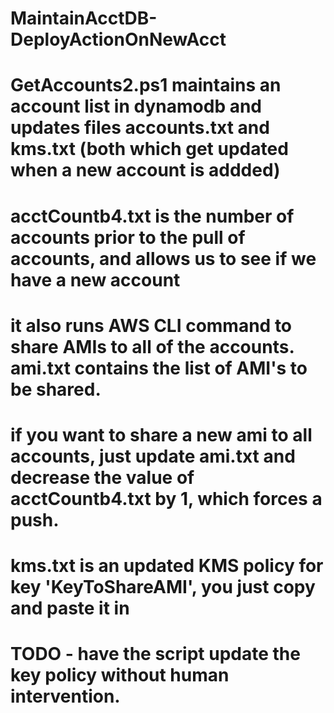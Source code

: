 # MaintainAcctDB-DeployActionOnNewAcct
# GetAccounts2.ps1 maintains an account list in dynamodb and updates files accounts.txt and kms.txt (both which get updated when a new account is addded) 
# acctCountb4.txt is the number of accounts prior to the pull of accounts, and allows us to see if we have a new account
# it also runs AWS CLI command to share AMIs to all of the accounts.  ami.txt contains the list of AMI's to be shared. 
# if you want to share a new ami to all accounts, just update ami.txt and decrease the value of acctCountb4.txt by 1, which forces a push.

# kms.txt is an updated KMS policy for key 'KeyToShareAMI', you just copy and paste it in
# TODO - have the script update the key policy without human intervention.

